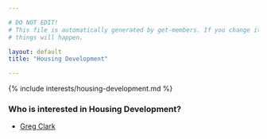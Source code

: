 ```yaml
---

# DO NOT EDIT!
# This file is automatically generated by get-members. If you change it, bad
# things will happen.

layout: default
title: "Housing Development"

---
```


{% include interests/housing-development.md %}

### Who is interested in Housing Development?


* [Greg Clark](../members/greg-clark.html)
